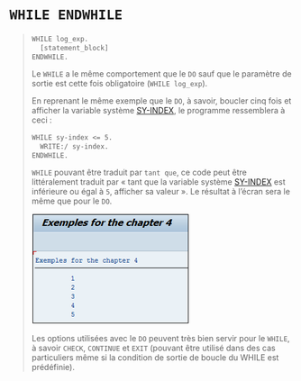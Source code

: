 # **`WHILE ENDWHILE`**

> ```JS
> WHILE log_exp.
>   [statement_block]
> ENDWHILE.
> ```
>
> Le `WHILE` a le même comportement que le `DO` sauf que le paramètre de sortie est cette fois obligatoire (`WHILE log_exp`).
>
> En reprenant le même exemple que le `DO`, à savoir, boucler cinq fois et afficher la variable système [SY-INDEX](../99_Help/02_SY-SYSTEM.md), le programme ressemblera à ceci :
>
> ```JS
> WHILE sy-index <= 5.
>   WRITE:/ sy-index.
> ENDWHILE.
> ```
>
> `WHILE` pouvant être traduit par `tant que`, ce code peut être littéralement traduit par « tant que la variable système [SY-INDEX](../99_Help/02_SY-SYSTEM.md) est inférieure ou égal à `5`, afficher sa valeur ». Le résultat à l’écran sera le même que pour le `DO`.
>
> ![](../00_Ressources/03_05_01.png)
>
> Les options utilisées avec le `DO` peuvent très bien servir pour le `WHILE`, à savoir `CHECK`, `CONTINUE` et `EXIT` (pouvant être utilisé dans des cas particuliers même si la condition de sortie de boucle du WHILE est prédéfinie).
